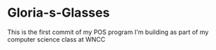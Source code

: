 # Gloria-s-Glasses
This is the first commit of my POS program I'm building as part of my computer science class at WNCC
